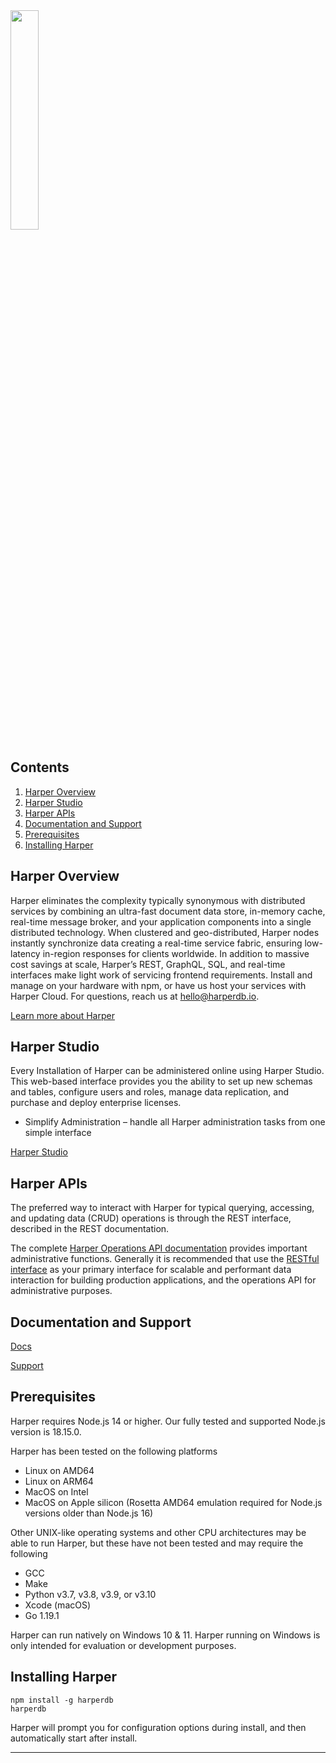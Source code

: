 <img src="https://cdn.prod.website-files.com/6374050260446c42f94dc90f/68017805c782145469de5f0f_Harper%20Logo.png" width="30%">

## Contents

1. [Harper Overview](#harper-overview)
2. [Harper Studio](#harper-studio)
3. [Harper APIs](#harper-apis)
4. [Documentation and Support](#documentation-and-support)
5. [Prerequisites](#prerequisites)
6. [Installing Harper](#installing-harper)

## Harper Overview

Harper eliminates the complexity typically synonymous with distributed services by combining an ultra-fast document data store, in-memory cache, real-time message broker, and your application components into a single distributed technology. When clustered and geo-distributed, Harper nodes instantly synchronize data creating a real-time service fabric, ensuring low-latency in-region responses for clients worldwide. In addition to massive cost savings at scale, Harper’s REST, GraphQL, SQL, and real-time interfaces make light work of servicing frontend requirements. Install and manage on your hardware with npm, or have us host your services with Harper Cloud. For questions, reach us at [hello@harperdb.io](mailto:hello@harperdb.io).

[Learn more about Harper](https://www.harpersystems.dev/?utm_source=repo&utm_medium=npm)

## Harper Studio

Every Installation of Harper can be administered online using Harper Studio. This web-based interface provides you the ability to set up new schemas and tables, configure users and roles, manage data replication, and purchase and deploy enterprise licenses.

- Simplify Administration – handle all Harper administration tasks from one simple interface

[Harper Studio](https://studio.harperdb.io/sign-up)

## Harper APIs

The preferred way to interact with Harper for typical querying, accessing, and updating data (CRUD) operations is through the REST interface, described in the REST documentation.

The complete [Harper Operations API documentation](https://docs.harperdb.io/docs/operations-api) provides important administrative functions. Generally it is recommended that use the [RESTful interface](https://docs.harperdb.io/docs/rest/) as your primary interface for scalable and performant data interaction for building production applications, and the operations API for administrative purposes.

## Documentation and Support

[Docs](https://docs.harperdb.io/)

[Support](https://harperdb.io/support/)

## Prerequisites

Harper requires Node.js 14 or higher. Our fully tested and supported Node.js version is 18.15.0.

Harper has been tested on the following platforms

- Linux on AMD64
- Linux on ARM64
- MacOS on Intel
- MacOS on Apple silicon (Rosetta AMD64 emulation required for Node.js versions older than Node.js 16)

Other UNIX-like operating systems and other CPU architectures may be able to run Harper, but these have not been tested and may require the following

- GCC
- Make
- Python v3.7, v3.8, v3.9, or v3.10
- Xcode (macOS)
- Go 1.19.1

Harper can run natively on Windows 10 & 11. Harper running on Windows is only intended for evaluation or development purposes.

## Installing Harper

```
npm install -g harperdb
harperdb
```

Harper will prompt you for configuration options during install, and then automatically start after install.

---
